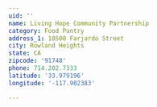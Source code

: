 ```yaml
---
uid: ''
name: Living Hope Community Partnership
category: Food Pantry
address_1: 18500 Farjardo Street
city: Rowland Heights
state: CA
zipcode: '91748'
phone: 714.202.7333
latitude: '33.979196'
longitude: '-117.902383'

---
```

